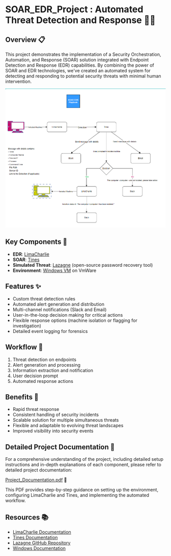 # SOAR_EDR_Project : Automated Threat Detection and Response 🚨🤖

## Overview 📋

This project demonstrates the implementation of a Security Orchestration, Automation, and Response (SOAR) solution integrated with Endpoint Detection and Response (EDR) capabilities. By combining the power of SOAR and EDR technologies, we've created an automated system for detecting and responding to potential security threats with minimal human intervention.

![Workflow Diagram](./workflow.png)

## Key Components 🧩

- **EDR**: [LimaCharlie](https://limacharlie.io/) 
- **SOAR**: [Tines](https://www.tines.com/) 
- **Simulated Threat**: [Lazagne](https://github.com/AlessandroZ/LaZagne) (open-source password recovery tool) 
- **Environment**: [Windows VM](https://www.microsoft.com/en-us/windows-server) on VmWare 

## Features ✨

- Custom threat detection rules 
- Automated alert generation and distribution 
- Multi-channel notifications (Slack and Email) 
- User-in-the-loop decision making for critical actions 
- Flexible response options (machine isolation or flagging for investigation) 
- Detailed event logging for forensics 

## Workflow 🔄

1. Threat detection on endpoints 
2. Alert generation and processing 
3. Information extraction and notification 
4. User decision prompt 
5. Automated response actions 

## Benefits 🎉

- Rapid threat response 
- Consistent handling of security incidents 
- Scalable solution for multiple simultaneous threats 
- Flexible and adaptable to evolving threat landscapes 
- Improved visibility into security events 

## Detailed Project Documentation 📝

For a comprehensive understanding of the project, including detailed setup instructions and in-depth explanations of each component, please refer to detailed project documentation:

[Project_Documentation.pdf](./SOAR_EDR_Project.pdf) 📄

This PDF provides step-by-step guidance on setting up the environment, configuring LimaCharlie and Tines, and implementing the automated workflow.

## Resources 📚

- [LimaCharlie Documentation](https://docs.limacharlie.io/) 
- [Tines Documentation](https://www.tines.com/docs) 
- [Lazagne GitHub Repository](https://github.com/AlessandroZ/LaZagne) 
- [Windows Documentation](https://learn.microsoft.com/en-us/windows/) 
